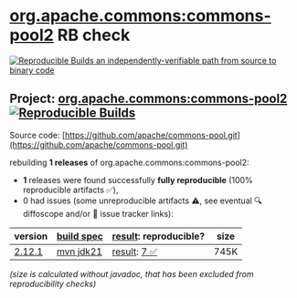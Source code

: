 [org.apache.commons:commons-pool2](https://central.sonatype.com/artifact/org.apache.commons/commons-pool2/versions) RB check
=======

[![Reproducible Builds](https://reproducible-builds.org/images/logos/rb.svg) an independently-verifiable path from source to binary code](https://reproducible-builds.org/)

## Project: [org.apache.commons:commons-pool2](https://central.sonatype.com/artifact/org.apache.commons/commons-pool2/versions) [![Reproducible Builds](https://img.shields.io/endpoint?url=https://raw.githubusercontent.com/jvm-repo-rebuild/reproducible-central/master/content/org/apache/commons/commons-pool2/badge.json)](https://github.com/jvm-repo-rebuild/reproducible-central/blob/master/content/org/apache/commons/commons-pool2/README.md)

Source code: [https://github.com/apache/commons-pool.git](https://github.com/apache/commons-pool.git)

rebuilding **1 releases** of org.apache.commons:commons-pool2:
- **1** releases were found successfully **fully reproducible** (100% reproducible artifacts :white_check_mark:),
- 0 had issues (some unreproducible artifacts :warning:, see eventual :mag: diffoscope and/or :memo: issue tracker links):

| version | [build spec](/BUILDSPEC.md) | [result](https://reproducible-builds.org/docs/jvm/): reproducible? | size |
| -- | --------- | ------ | -- |
| [2.12.1](https://central.sonatype.com/artifact/org.apache.commons/commons-pool2/2.12.1/pom) | [mvn jdk21](commons-pool2-2.12.1.buildspec) | [result](commons-pool2-2.12.1.buildinfo): [7 :white_check_mark: ](commons-pool2-2.12.1.buildcompare) | 745K |

<i>(size is calculated without javadoc, that has been excluded from reproducibility checks)</i>
